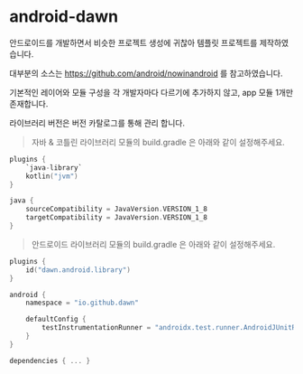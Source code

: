 # android-dawn

안드로이드를 개발하면서 비슷한 프로젝트 생성에 귀찮아 템플릿 프로젝트를 제작하였습니다.

대부분의 소스는 https://github.com/android/nowinandroid 를 참고하였습니다.

기본적인 레이어와 모듈 구성을 각 개발자마다 다르기에 추가하지 않고, app 모듈 1개만 존재합니다.

라이브러리 버전은 버전 카탈로그를 통해 관리 합니다.

> 자바 & 코틀린 라이브러리 모듈의 build.gradle 은 아래와 같이 설정해주세요.

``` kotlin
plugins {
    `java-library`
    kotlin("jvm")
}

java {
    sourceCompatibility = JavaVersion.VERSION_1_8
    targetCompatibility = JavaVersion.VERSION_1_8
}
```

> 안드로이드 라이브러리 모듈의 build.gradle 은 아래와 같이 설정해주세요.

``` kotlin
plugins {
    id("dawn.android.library")
}

android {
    namespace = "io.github.dawn"

    defaultConfig {
        testInstrumentationRunner = "androidx.test.runner.AndroidJUnitRunner"
    }
}

dependencies { ... }
```
